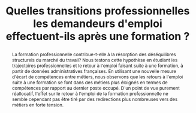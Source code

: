 ---
title: "Quelles transitions professionnelles les demandeurs d'emploi effectuent-ils après une formation ?"
layout: project
status: "R&R Economie et Statistique"
coauthors: ["K. Frick", "Y. Hazard", "D. Mayaux"]
summary: >-
  Étude des trajectoires professionnelles et du retour à l'emploi après une formation professionnelle, à partir de données administratives françaises.
abstract: >-
  La formation professionnelle contribue-t-elle à la résorption des déséquilibres structurels du marché du travail? Nous testons cette hypothèse en étudiant les trajectoires professionnelles et le retour à l'emploi faisant suite à une formation, à partir de données administratives françaises. En utilisant une nouvelle mesure d'écart de compétences entre métiers, nous observons que les retours à l'emploi suite à une formation se font dans des métiers plus éloignés en termes de compétences par rapport au dernier poste occupé. D'un point de vue purement réallocatif, l'effet sur le retour à l'emploi de la formation professionnelle ne semble cependant pas être tiré par des redirections plus nombreuses vers des métiers en forte tension.
---